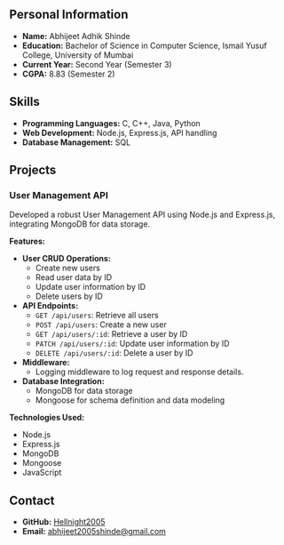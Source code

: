 ## Personal Information

- **Name:** Abhijeet Adhik Shinde 
- **Education:** Bachelor of Science in Computer Science, Ismail Yusuf College, University of Mumbai
- **Current Year:** Second Year (Semester 3)
- **CGPA:** 8.83 (Semester 2)

## Skills

- **Programming Languages:** C, C++, Java, Python
- **Web Development:** Node.js, Express.js, API handling
- **Database Management:** SQL

## Projects

### User Management API

Developed a robust User Management API using Node.js and Express.js, integrating MongoDB for data storage.

**Features:**

- **User CRUD Operations:**
  - Create new users
  - Read user data by ID
  - Update user information by ID
  - Delete users by ID
- **API Endpoints:**
  - `GET /api/users`: Retrieve all users
  - `POST /api/users`: Create a new user
  - `GET /api/users/:id`: Retrieve a user by ID
  - `PATCH /api/users/:id`: Update user information by ID
  - `DELETE /api/users/:id`: Delete a user by ID
- **Middleware:**
  - Logging middleware to log request and response details.
- **Database Integration:**
  - MongoDB for data storage
  - Mongoose for schema definition and data modeling

**Technologies Used:**

- Node.js
- Express.js
- MongoDB
- Mongoose
- JavaScript

## Contact

- **GitHub:** [Hellnight2005](https://github.com/Hellnight2005)
- **Email:** abhijeet2005shinde@gmail.com

